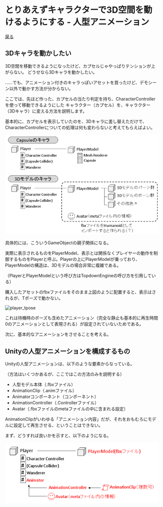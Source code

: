 # とりあえずキャラクターで3D空間を動けるようにする - 人型アニメーション

[戻る](./../index.md)

## 3Dキャラを動かしたい

3D空間を移動できるようになったけど、カプセルじゃやっぱりテンションが上がらない。
どうせなら3Dキャラを動かしたい。

……でも、アニメーション付きのキャラっぽいアセットを買ったけど、デモシーン以外で動かす方法が分からない。

ここでは、先ほど作った、カプセルの当たり判定を持ち、CharacterControllerを使って移動できるようにした
キャラクター（カプセル）を、キャラクター（3Dキャラ）に変える方法を説明します。

基本的に、カプセルを表示していたのを、3Dキャラに差し替えただけで、
CharacterControllerについての処理は何も変わらないと考えてもらえばよい。

![player_and_playermodel](./media/character_animation/player_and_playermodel.png)

具体的には、こういうGameObjectの親子関係になる。

実際に表示されるものをPlayerModel、表示とは関係なくプレイヤーの動作を制御するものをPlayerと呼ぶ。Playerの上にPlayerModelが乗っており、PlayerModelの構造は、3Dモデルの場合非常に複雑である。

（PlayerとPlayerModelという呼び方はTopdownEngineの呼び方を引用している）

購入したアセットのfbxファイルをそのまま上図のように配置すると、表示はされるが、Tポーズで動かない。

![player_tpose](./media/character_animation/player_tpose.png)

これは待機時のポーズも含めたアニメーション（完全な静止も基本的に再生時間0のアニメーションとして表現される）が設定されていないためである。

次に、基本的なアニメーションをさせることを考える。

## Unityの人型アニメーションを構成するもの

Unityの人型アニメーションは、以下のような要素からなっている。

（方法はいくつかあるが、ここではこの方法のみを説明する）

- 人型モデル本体（.fbxファイル）
- AnimationClip（.animファイル）
- Animatorコンポーネント（コンポーネント）
- AnimationController（.Controllerファイル）
- Avatar（.fbxファイルのmetaファイルの中に含まれる設定）

AnimationClipがいわゆる「アニメーション内容」だが、それをおもむろにモデルに設定して再生させる、ということはできない。

まず、どうすれば良いかを示すと、以下のようになる。

![chara_animation_setting](./media/character_animation/chara_animation_setting.png)




